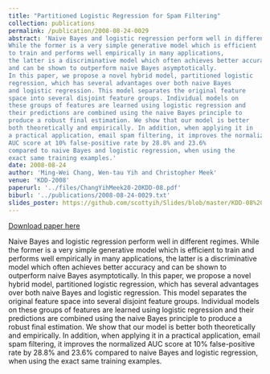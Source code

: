 ```yaml
---
title: "Partitioned Logistic Regression for Spam Filtering"
collection: publications
permalink: /publication/2008-08-24-0029
abstract: 'Naive Bayes and logistic regression perform well in different regimes.
While the former is a very simple generative model which is efficient
to train and performs well empirically in many applications,
the latter is a discriminative model which often achieves better accuracy
and can be shown to outperform naive Bayes asymptotically.
In this paper, we propose a novel hybrid model, partitioned logistic
regression, which has several advantages over both naive Bayes
and logistic regression. This model separates the original feature
space into several disjoint feature groups. Individual models on
these groups of features are learned using logistic regression and
their predictions are combined using the naive Bayes principle to
produce a robust final estimation. We show that our model is better
both theoretically and empirically. In addition, when applying it in
a practical application, email spam filtering, it improves the normalized
AUC score at 10% false-positive rate by 28.8% and 23.6%
compared to naive Bayes and logistic regression, when using the
exact same training examples.'
date: 2008-08-24
author: 'Ming-Wei Chang, Wen-tau Yih and Christopher Meek'
venue: 'KDD-2008'
paperurl: '../files/ChangYihMeek20-20KDD-08.pdf'
biburl: '../publications/2008-08-24-0029.txt'
slides_poster: https://github.com/scottyih/Slides/blob/master/KDD-08%20-%20Partitioned%20Logistic%20Regression%20for%20Spam%20Filtering%20-%20Deck.pptx
---
```


<a href='../files/ChangYihMeek20-20KDD-08.pdf'>Download paper here</a>

Naive Bayes and logistic regression perform well in different regimes.
While the former is a very simple generative model which is efficient
to train and performs well empirically in many applications,
the latter is a discriminative model which often achieves better accuracy
and can be shown to outperform naive Bayes asymptotically.
In this paper, we propose a novel hybrid model, partitioned logistic
regression, which has several advantages over both naive Bayes
and logistic regression. This model separates the original feature
space into several disjoint feature groups. Individual models on
these groups of features are learned using logistic regression and
their predictions are combined using the naive Bayes principle to
produce a robust final estimation. We show that our model is better
both theoretically and empirically. In addition, when applying it in
a practical application, email spam filtering, it improves the normalized
AUC score at 10% false-positive rate by 28.8% and 23.6%
compared to naive Bayes and logistic regression, when using the
exact same training examples.
